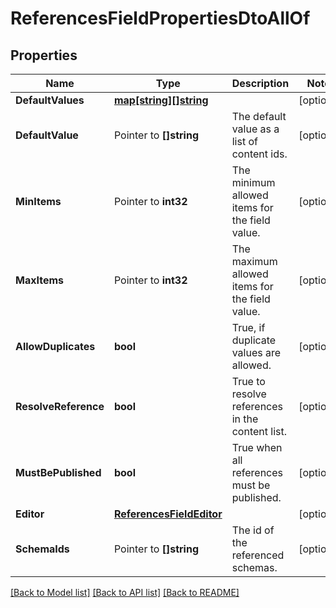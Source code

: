 # ReferencesFieldPropertiesDtoAllOf

## Properties

Name | Type | Description | Notes
------------ | ------------- | ------------- | -------------
**DefaultValues** | [**map[string][]string**](array.md) |  | [optional] 
**DefaultValue** | Pointer to **[]string** | The default value as a list of content ids. | [optional] 
**MinItems** | Pointer to **int32** | The minimum allowed items for the field value. | [optional] 
**MaxItems** | Pointer to **int32** | The maximum allowed items for the field value. | [optional] 
**AllowDuplicates** | **bool** | True, if duplicate values are allowed. | [optional] 
**ResolveReference** | **bool** | True to resolve references in the content list. | [optional] 
**MustBePublished** | **bool** | True when all references must be published. | [optional] 
**Editor** | [**ReferencesFieldEditor**](ReferencesFieldEditor.md) |  | [optional] 
**SchemaIds** | Pointer to **[]string** | The id of the referenced schemas. | [optional] 

[[Back to Model list]](../README.md#documentation-for-models) [[Back to API list]](../README.md#documentation-for-api-endpoints) [[Back to README]](../README.md)


